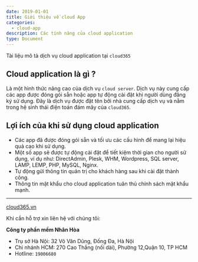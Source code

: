 ```yaml
---
date: 2019-01-01
title: Giới thiệu về cloud App
categories:
  - cloud-app
description: Các tính năng của cloud application
type: Document
---
```

Tài liệu mô tả dịch vụ cloud application tại `cloud365`

## Cloud application là gì ?
Là một hình thức nâng cao của dịch vụ `cloud server`. Dịch vụ này cung cấp các app được đóng gói sẵn hoặc app tự động cài đặt khi người dùng đăng ký sử dụng. Đây là dịch vụ được đặt tên bởi nhà cung cấp dịch vụ và nằm trong hệ sinh thái điện toán đám mây của `cloud365`.

## Lợi ích của khi sử dụng cloud application

+ Các app đã được đóng gói sẵn và tối ưu các cấu hình để mang lại hiệu quả cao khi sử dụng. <br>
+ Một số app sẽ được tự động cài đặt để tiết kiệm thời gian cho người sử dụng, ví dụ như: DirectAdmin, Plesk, WHM, Wordpress, SQL server, LAMP, LEMP, PHP, MySQL, Nginx.<br>
+ Tự động gửi thông tin quản trị cho khách hàng sau khi cài đặt thành công.
+ Thông tin mật khẩu cho cloud application tuân thủ chính sách mật khẩu mạnh.

---
[cloud365.vn](https://cloud365.vn/)

Khi cần hỗ trợ xin liên hệ với chúng tôi:

**Công ty phần mềm Nhân Hòa**
- Trụ sở Hà Nội: 32 Võ Văn Dũng, Đống Đa, Hà Nội
- Chi nhánh HCM: 270 Cao Thắng (nối dài), Phường 12,Quận 10, TP HCM
- Hotline: `19006680`
